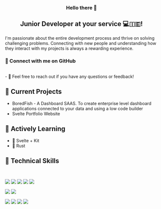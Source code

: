 <h3 align="center">
Hello there 👋
</h3>

<h2 align="center">
Junior Developer at your service 💻🇮🇪!
</h2> 

I'm passionate about the entire development process and thrive on solving challenging problems. Connecting with new people and understanding how they interact with my projects is always a rewarding experience.

### 🤝 Connect with me on GitHub

</br>
- 💬 Feel free to reach out if you have any questions or feedback!

## 🔭 Current Projects

- BoredFish - A Dashboard SAAS. To create enterprise level dashboard applications connected to your data and using a low code builder
- Svelte Portfolio Website

## 🌱 Actively Learning

- 🎨 Svelte + Kit
- 🦀 Rust 

## 💼 Technical Skills

<br>

![](https://img.shields.io/badge/Code-Svelte-informational?style=flat&logo=svelte&color=ff3e00)
![](https://img.shields.io/badge/Code-JavaScript-informational?style=flat&logo=JavaScript&color=F7DF1E)
![](https://img.shields.io/badge/Code-C-informational?style=flat&logo=C&color=grey)
![](https://img.shields.io/badge/Code-PostgreSQL-informational?style=flat&logo=PostgreSQL&color=336791)
![](https://img.shields.io/badge/Code-Python-informational?style=flat&logo=Python&color=003B57)

![](https://img.shields.io/badge/Style-Bootstrap-informational?style=flat&logo=Bootstrap&color=7952B3)
![](https://img.shields.io/badge/Style-CSS3-informational?style=flat&logo=CSS3&color=1572B6)

![](https://img.shields.io/badge/Tools-NPM-informational?style=flat&logo=NPM&color=CB3837)
![](https://img.shields.io/badge/Tools-Postman-informational?style=flat&logo=Postman&color=FF6C37)
![](https://img.shields.io/badge/Tools-Git-informational?style=flat&logo=Git&color=F05032)
![](https://img.shields.io/badge/Tools-GitHub-informational?style=flat&logo=GitHub&color=181717)
